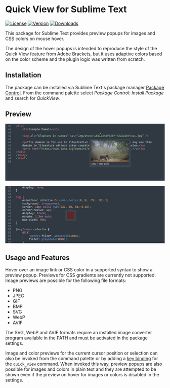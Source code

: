 # Quick View for Sublime Text

[![License](https://img.shields.io/github/license/jwortmann/quick-view)](https://github.com/jwortmann/quick-view/blob/master/LICENSE)
[![Version](https://img.shields.io/github/v/release/jwortmann/quick-view?label=version)](https://github.com/jwortmann/quick-view/releases)
[![Downloads](https://img.shields.io/packagecontrol/dt/QuickView)](https://packagecontrol.io/packages/QuickView)

This package for Sublime Text provides preview popups for images and CSS colors on mouse hover.

The design of the hover popups is intended to reproduce the style of the Quick View feature from Adobe Brackets, but it uses adaptive colors based on the color scheme and the plugin logic was written from scratch.

## Installation

The package can be installed via Sublime Text's package manager [Package Control](https://packagecontrol.io/installation).
From the command palette select *Package Control: Install Package* and search for *QuickView*.

## Preview

![Image popup](img/image_popup.png)

![Color popup](img/color_popup.png)

## Usage and Features

Hover over an image link or CSS color in a supported syntax to show a preview popup.
Previews for CSS gradients are currently not supported.
Image previews are possible for the following file formats:

* PNG
* JPEG
* GIF
* BMP
* SVG
* WebP
* AVIF

The SVG, WebP and AVIF formats require an installed image converter program available in the PATH and must be activated in the package settings.

Image and color previews for the current cursor position or selection can also be invoked from the command palette or by adding a [key binding](https://www.sublimetext.com/docs/key_bindings.html) for the `quick_view` command.
When invoked this way, preview popups are also possible for images and colors in plain text and they are attempted to be shown even if the preview on hover for images or colors is disabled in the settings.
